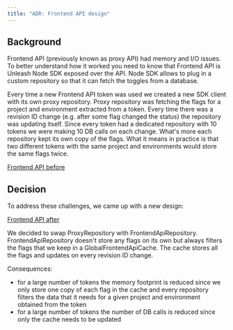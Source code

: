 ```yaml
---
title: "ADR: Frontend API design"
---
```


## Background

Frontend API (previously known as proxy API) had memory and I/O issues. 
To better understand how it worked you need to know that Frontend API is Unleash Node SDK exposed over the API.
Node SDK allows to plug in a custom repository so that it can fetch the toggles from a database. 

Every time a new Frontend API token was used we created a new SDK client with its own proxy repository. Proxy repository was fetching
the flags for a project and environment extracted from a token. 
Every time there was a revision ID change (e.g. after some flag changed the status) the repository was updating itself. 
Since every token had a dedicated repository with 10 tokens we were making 10 DB calls on each change. 
What's more each repository kept its own copy of the flags. What it means in practice is that two different tokens with the same
project and environments would store the same flags twice. 

[Frontend API before](/img/frontend-api-before.png)

## Decision

To address these challenges, we came up with a new design:

[Frontend API after](/img/frontend-api-after.png)

We decided to swap ProxyRepository with FrontendApiRepository. FrontendApiRepository doesn't store any flags on its own but always filters
the flags that we keep in a GlobalFrontendApiCache. The cache stores all the flags and updates on every revision ID change. 

Consequences:
* for a large number of tokens the memory footprint is reduced since we only store one copy of each flag in the cache and every repository
filters the data that it needs for a given project and environment obtained from the token
* for a large number of tokens the number of DB calls is reduced since only the cache needs to be updated

